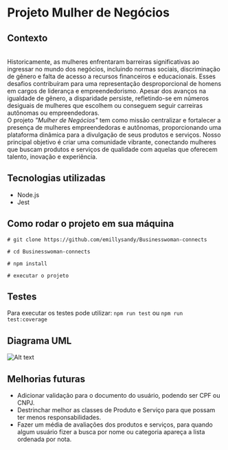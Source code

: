 # Projeto Mulher de Negócios

## Contexto
<br>Historicamente, as mulheres enfrentaram barreiras significativas ao ingressar no mundo dos negócios, incluindo normas sociais, discriminação de gênero e falta de acesso a recursos financeiros e educacionais. Esses desafios contribuíram para uma representação desproporcional de homens em cargos de liderança e empreendedorismo. Apesar dos avanços na igualdade de gênero, a disparidade persiste, refletindo-se em números desiguais de mulheres que escolhem ou conseguem seguir carreiras autônomas ou empreendedoras.<br>
O projeto *"Mulher de Negócios"* tem como missão centralizar e fortalecer a presença de mulheres empreendedoras e autônomas, proporcionando uma plataforma dinâmica para a divulgação de seus produtos e serviços. Nosso principal objetivo é criar uma comunidade vibrante, conectando mulheres que buscam produtos e serviços de qualidade com aquelas que oferecem talento, inovação e experiência.

## Tecnologias utilizadas
- Node.js
- Jest

## Como rodar o projeto em sua máquina
```
# git clone https://github.com/emillysandy/Businesswoman-connects

# cd Businesswoman-connects

# npm install

# executar o projeto
```
## Testes
Para executar os testes pode utilizar:
`npm run test` ou `npm run test:coverage`

## Diagrama UML
![Alt text](image.png)

## Melhorias futuras
- Adicionar validação para o documento do usuário, podendo ser CPF ou CNPJ.
- Destrinchar melhor as classes de Produto e Serviço para que possam ter menos responsabilidades.
- Fazer um média de avaliações dos produtos e serviços, para quando algum usuário fizer a busca por nome ou categoria apareça a lista ordenada por nota.